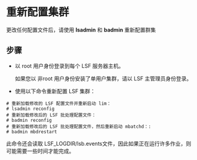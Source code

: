 # 重新配置集群

更改任何配置文件后，请使用 **lsadmin** 和 **badmin** 重新配置群集

## 步骤

- 以 root 用户身份登录到每个 LSF 服务器主机。

  如果您以 非root 用户身份安装了单用户集群，请以 LSF 主管理员身份登录。

- 使用以下命令重新配置 LSF 集群：

```shell
# 重新加载修改的 LSF 配置文件并重新启动 lim：
# lsadmin reconfig
# 重新加载修改后的 LSF 批处理配置文件：
# badmin reconfig
# 重新加载修改后的 LSF 批处理配置文件，然后重新启动 mbatchd：:
# badmin mbdrestart
```

此命令还会读取 LSF_LOGDIR/lsb.events文件，因此如果正在运行许多作业，则可能需要一些时间才能完成。


